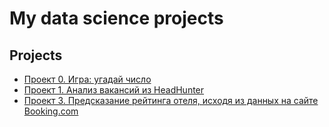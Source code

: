 # My data science projects
## Projects
* [Проект 0. Игра: угадай число](https://github.com/ConstantinVP/DS_learning/blob/master/Project%200/README.md) 
* [Проект 1. Анализ вакансий из HeadHunter](https://github.com/ConstantinVP/DS_learning/tree/master/Project%201/README.md)
* [Проект 3. Предсказание рейтинга отеля, исходя из данных на сайте Booking.com](https://github.com/ConstantinVP/DS_learning/tree/master/Project%203/README.md)